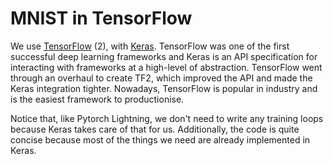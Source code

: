 # MNIST in TensorFlow

We use [TensorFlow](https://www.tensorflow.org/) (2), with [Keras](https://keras.io/). TensorFlow was one of the first successful deep learning frameworks and Keras is an API specification for interacting with frameworks at a high-level of abstraction. TensorFlow went through an overhaul to create TF2, which improved the API and made the Keras integration tighter. Nowadays, TensorFlow is popular in industry and is the easiest framework to productionise.

Notice that, like Pytorch Lightning, we don't need to write any training loops because Keras takes care of that for us. Additionally, the code is quite concise because most of the things we need are already implemented in Keras.
